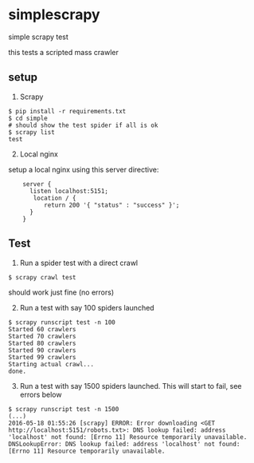 # simplescrapy
simple scrapy test

this tests a scripted mass crawler

## setup

1. Scrapy

```
$ pip install -r requirements.txt
$ cd simple
# should show the test spider if all is ok
$ scrapy list
test
```

2. Local nginx

setup a local nginx using this server directive:

```
    server {
      listen localhost:5151;
       location / {
          return 200 '{ "status" : "success" }';
      }
    }
```

## Test

1. Run a spider test with a direct crawl

```
$ scrapy crawl test
```

should work just fine (no errors)

2. Run a test with say 100 spiders launched 

```
$ scrapy runscript test -n 100
Started 60 crawlers
Started 70 crawlers
Started 80 crawlers
Started 90 crawlers
Started 99 crawlers
Starting actual crawl...
done.
```

3. Run a test with say 1500 spiders launched. This will start to fail, 
see errors below

```
$ scrapy runscript test -n 1500
(...)
2016-05-18 01:55:26 [scrapy] ERROR: Error downloading <GET http://localhost:5151/robots.txt>: DNS lookup failed: address 'localhost' not found: [Errno 11] Resource temporarily unavailable.
DNSLookupError: DNS lookup failed: address 'localhost' not found: [Errno 11] Resource temporarily unavailable.
```


